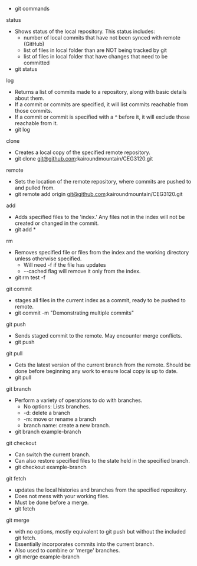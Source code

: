 - git commands

status
* Shows status of the local repository. This status includes:
    * number of local commits that have not been synced with remote (GitHub)
    * list of files in local folder than are NOT being tracked by git
    * list of files in local folder that have changes that need to be committed
* git status


log
* Returns a list of commits made to a repository, along with basic details about them.
* If a commit or commits are specified, it will list commits reachable from those commits.
* If a commit or commit is specified with a ^ before it, it will exclude those reachable from it.
* git log

clone
* Creates a local copy of the specified remote repository.
* git clone git@github.com:kairoundmountain/CEG3120.git

remote
* Sets the location of the remote repository, where commits are pushed to and pulled from.
* git remote add origin git@github.com:kairoundmountain/CEG3120.git

add
* Adds specified files to the 'index.' Any files not in the index will not be created or changed in the commit.
* git add *

rm
* Removes specified file or files from the index and the working directory unless otherwise specified.
    * Will need -f if the file has updates
    * --cached flag will remove it only from the index.
* git rm test -f

git commit
* stages all files in the current index as a commit, ready to be pushed to remote.
* git commit -m "Demonstrating multiple commits"

git push
* Sends staged commit to the remote. May encounter merge conflicts.
* git push

git pull
* Gets the latest version of the current branch from the remote. Should be done before beginning any work to ensure local copy is up to date.
* git pull

git branch
* Perform a variety of operations to do with branches.
    * No options: Lists branches.
    * -d: delete a branch
    * -m: move or rename a branch
    * branch name: create a new branch.
* git branch example-branch

git checkout
* Can switch the current branch.
* Can also restore specified files to the state held in the specified branch.
* git checkout example-branch

git fetch
* updates the local histories and branches from the specified repository.
* Does not mess with your working files.
* Must be done before a merge.
* git fetch

git merge
* with no options, mostly equivalent to git push but without the included git fetch.
* Essentially incorporates commits into the current branch.
* Also used to combine or 'merge' branches.
* git merge example-branch
